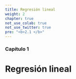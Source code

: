 ```yaml
---
title: Regresión lineal
weight: 2
chapter: true
not_use_colab: true
not_use_twitter: true
pre: "<b>2.1 </b>"
---
```


### Capítulo 1

# Regresión lineal
